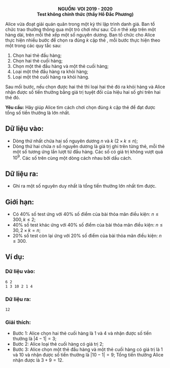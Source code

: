 **<center>NGUỒN: VOI 2019 - 2020</center>**
**<center>Test không chính thức (thầy Hồ Đắc Phương)</center>**

Alice vừa đoạt giải quán quân trong một kỳ thi lập trình danh giá. Ban tổ chức trao thưởng thông qua một trò chơi như sau: Có $n$ thẻ xếp trên một hàng dài, trên mỗi thẻ xếp một số nguyên dương. Ban tổ chức cho Alice thực hiện nhiều bước để chọn ra đúng $k$ cặp thẻ , mỗi bước thực hiện theo một trong các quy tắc sau:
1. Chọn hai thẻ đầu hàng;
2. Chọn hai thẻ cuối hàng;
3. Chọn một thẻ đầu hàng và một thẻ cuối hàng;
4. Loại một thẻ đầu hàng ra khỏi hàng;
5. Loại một thẻ cuối hàng ra khỏi hàng.

Sau mối bước, nếu chọn được hai thẻ thì loại hai thẻ đó ra khỏi hàng và Alice nhận được số tiền thưởng bằng giá trị tuyệt đối của hiệu hai số ghi trên hai thẻ đó.

**Yêu cầu:** Hãy giúp Alice tìm cách chơi chọn đúng $k$ cặp thẻ để đạt được tổng số tiền thưởng là lớn nhất.

## Dữ liệu vào:
- Dòng thứ nhất chứa hai số nguyên dương $n$ và $k$ $(2\times k\le n)$;
- Dòng thứ hai chứa $n$ số nguyên dương là giá trị ghi trên từng thẻ, mỗi thẻ một số tương ứng lần lượt từ đầu hàng. Các số có giá trị không vượt quá $10^9$.
Các số trên cùng một dòng cách nhau bởi dấu cách.

## Dữ liệu ra:
- Ghi ra một số nguyên duy nhất là tổng tiền thưởng lớn nhất tìm được.

## Giới hạn:
- Có $40\%$ số test ứng với $40\%$ số điểm của bài thỏa mãn điều kiện: $n\le 300, k\le 2$;
- $40\%$ số test khác ứng với $40\%$ số điểm của bài thỏa mãn điều kiện: $n\le 30, 2\times k=n$;
- $20\%$ số test còn lại ứng với $20\%$ số điểm của bài thỏa mãn điều kiện: $n\le 300$.

## Ví dụ:
### Dữ liệu vào:
```
6 2
1 3 10 2 1 4
```

### Dữ liệu ra:
```
12
```

### Giải thích:
- Bước $1$: Alice chọn hai thẻ cuối hàng là $1$ và $4$ và nhận được số tiền thưởng là $|4-1|=3$;
- Bước $2$: Alice loại thẻ cuối hàng có giá trị $2$;
- Bước $3$: Alice chọn một thẻ đầu hàng và một thẻ cuối hàng có giá trị là $1$ và $10$ và nhận được số tiền thưởng là $|10-1|=9$;
Tổng tiền thưởng Alice nhận được là $3+9=12$.